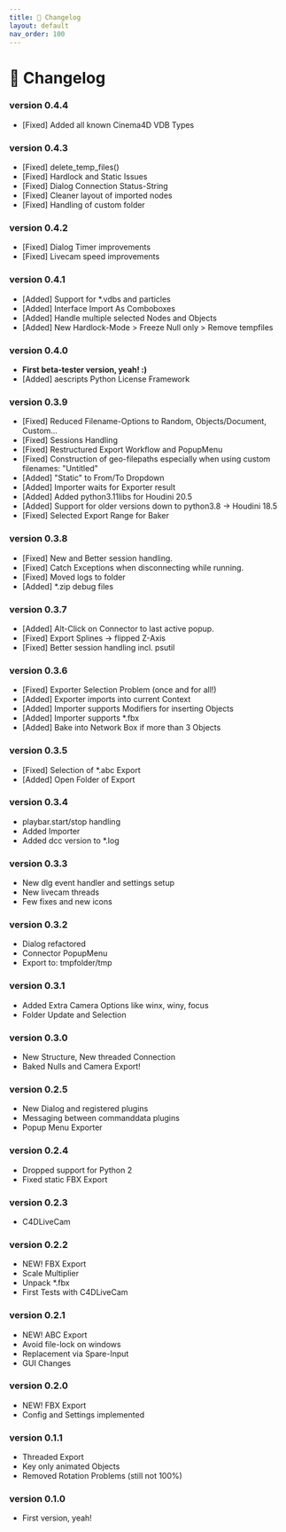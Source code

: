 ```yaml
---
title: 📖 Changelog
layout: default
nav_order: 100
---
```


# 📖 Changelog

### version 0.4.4
- [Fixed] Added all known Cinema4D VDB Types

### version 0.4.3
- [Fixed] delete_temp_files()
- [Fixed] Hardlock and Static Issues
- [Fixed] Dialog Connection Status-String
- [Fixed] Cleaner layout of imported nodes
- [Fixed] Handling of custom folder

### version 0.4.2
- [Fixed] Dialog Timer improvements
- [Fixed] Livecam speed improvements

### version 0.4.1
- [Added] Support for *.vdbs and particles
- [Added] Interface Import As Comboboxes
- [Added] Handle multiple selected Nodes and Objects
- [Added] New Hardlock-Mode > Freeze Null only > Remove tempfiles

### version 0.4.0
- **First beta-tester version, yeah! :)**
- [Added] aescripts Python License Framework

### version 0.3.9
- [Fixed] Reduced Filename-Options to Random, Objects/Document, Custom...
- [Fixed] Sessions Handling
- [Fixed] Restructured Export Workflow and PopupMenu
- [Fixed] Construction of geo-filepaths especially when using custom filenames: "Untitled"
- [Added] "Static" to From/To Dropdown
- [Added] Importer waits for Exporter result
- [Added] Added python3.11libs for Houdini 20.5
- [Added] Support for older versions down to python3.8 -> Houdini 18.5
- [Fixed] Selected Export Range for Baker

### version 0.3.8
- [Fixed] New and Better session handling.
- [Fixed] Catch Exceptions when disconnecting while running.
- [Fixed] Moved logs to folder 
- [Added] *.zip debug files

### version 0.3.7
- [Added] Alt-Click on Connector to last active popup.
- [Fixed] Export Splines -> flipped Z-Axis
- [Fixed] Better session handling incl. psutil

### version 0.3.6
- [Fixed] Exporter Selection Problem (once and for all!)
- [Added] Exporter imports into current Context
- [Added] Importer supports Modifiers for inserting Objects
- [Added] Importer supports *.fbx
- [Added] Bake into Network Box if more than 3 Objects

### version 0.3.5
- [Fixed] Selection of *.abc Export
- [Added] Open Folder of Export

### version 0.3.4
- playbar.start/stop handling
- Added Importer
- Added dcc version to *.log

### version 0.3.3
- New dlg event handler and settings setup
- New livecam threads
- Few fixes and new icons

### version 0.3.2
- Dialog refactored
- Connector PopupMenu
- Export to: tmpfolder/tmp

### version 0.3.1
- Added Extra Camera Options like winx, winy, focus
- Folder Update and Selection

### version 0.3.0
- New Structure, New threaded Connection
- Baked Nulls and Camera Export!

### version 0.2.5
- New Dialog and registered plugins
- Messaging between commanddata plugins
- Popup Menu Exporter

### version 0.2.4
- Dropped support for Python 2 
- Fixed static FBX Export

### version 0.2.3
- C4DLiveCam

### version 0.2.2
- NEW! FBX Export
- Scale Multiplier
- Unpack *.fbx
- First Tests with C4DLiveCam

### version 0.2.1
- NEW! ABC Export
- Avoid file-lock on windows
- Replacement via Spare-Input
- GUI Changes

### version 0.2.0
- NEW! FBX Export
- Config and Settings implemented

### version 0.1.1
- Threaded Export
- Key only animated Objects
- Removed Rotation Problems (still not 100%)

### version 0.1.0
- First version, yeah!